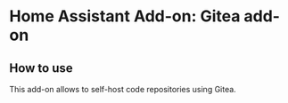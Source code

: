 # Home Assistant Add-on: Gitea add-on

## How to use

This add-on allows to self-host code repositories using Gitea.
